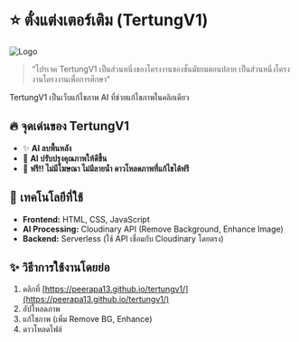 # ⭐ ตั๋งแต่งเตอร์เติม (TertungV1)

![Logo](https://peerapa13.github.io/tertungv1/img/DALL%C2%B7E%202025-01-21%2020.19.36%20-%20A%20minimalist%20and%20elegant%20logo%20design%20for%20the%20name%20'TERTUNG',%20incorporating%20unique%20shapes%20.webp)

> “โปรเจค TertungV1 เป็นส่วนหนึ่งของโครงงานของชั้นมัธยมตอนปลาย เป็นส่วนหนึ่งโครงงานโครงงานเพื่อการศึกษา”  

TertungV1 เป็นเว็บแก้ไขภาพ AI ที่ช่วยแก้ไขภาพในคลิกเดียว

## 🔥 **จุดเด่นของ TertungV1**
- ✨ **AI ลบพื้นหลัง**
- 🌟 **AI ปรับปรุงคุณภาพให้ดีขึ้น**
- 🔗 **ฟรี!! ไม่มีโฆษณา ไม่มีลายน้ำ ดาวโหลดภาพที่แก้ไขได้ฟรี**

## 🔧 **เทคโนโลยีที่ใช้**
- **Frontend:** HTML, CSS, JavaScript
- **AI Processing:** Cloudinary API (Remove Background, Enhance Image)
- **Backend:** Serverless (ใช้ API เชื่อมกับ Cloudinary โดยตรง)

## ✨ **วิธีาการใช้งานโดยย่อ**
1. คลิกที่ [https://peerapa13.github.io/tertungv1/](https://peerapa13.github.io/tertungv1/)
2. อัปโหลดภาพ
3. แก้ไขภาพ (เพิ่ม Remove BG, Enhance)
4. ดาวโหลดไฟล์


